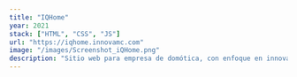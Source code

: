 ```yaml
---
title: "IQHome"
year: 2021
stack: ["HTML", "CSS", "JS"]
url: "https://iqhome.innovamc.com"
image: "/images/Screenshot_iQHome.png"
description: "Sitio web para empresa de domótica, con enfoque en innovación y portafolio de soluciones."
---
```

